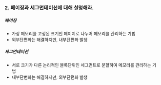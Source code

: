 

### 2. 페이징과 세그먼테이션에 대해 설명해라.

##### 페이징

- 가상 메모리를 고정된 크기인 페이지로 나누어 메모리를 관리하는 기법
- 외부단편화는 해결하지만, 내부단편화 발생

##### 세그먼테이션

- 서로 크기가 다른 논리적인 블록단위인 세그먼트로 분할하여 메모리를 관리하는 기법
- 내부단변화는 해결하지만, 외부단편화 발생



